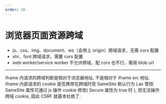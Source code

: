```yaml
---
order: 10
---
```


# 浏览器页面资源跨域

- js、css、img、document、ws（会带上 origin）跨域请求，无需 cors 配置
- xhr、font 跨域请求，需要 cors 配置
- web worker/service worker 不允许跨域，配 cors 也不行，需用 blob url

---

iframe 内请求的跨域判断是相对于浏览器地址, 不是相对于 iframe src 地址.
iframe 内部请求的 cookie 是否携带在跨域时受 SameSite 默认行为 Lax 管控. SameSite 属性可通过 js 操作 cookie 修改( Secure 属性为 true 时 ), 但无法操作跨域 cookie, 因此 CSRF 就基本杜绝了.
